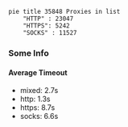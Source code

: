 
```mermaid
pie title 35848 Proxies in list
    "HTTP" : 23047
    "HTTPS": 5242
    "SOCKS" : 11527
```

### Some Info
#### Average Timeout

- mixed: 2.7s
- http: 1.3s
- https: 8.7s
- socks: 6.6s